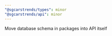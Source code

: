 ```yaml
---
"@sgcarstrends/types": minor
"@sgcarstrends/api": minor
---
```


Move database schema in packages into API itself

